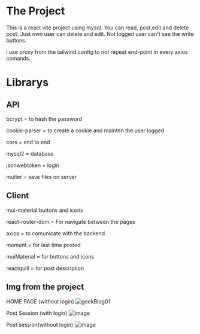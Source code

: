 # The Project

This is a react vite project using mysql. You can read, post,edit and delete post. Just own user can delete and edit. Not logged user can't see the write buttons. 

i use proxy from the tailwind.config  to not repeat end-point in every axios comands.

# Librarys

## API

bcrypt =  to hash the password

cookie-parser =  to create a cookie and mainten the user logged

cors = end to end

mysql2 = database

jsonwebtoken = login

multer = save files on server


## Client

mui-material:buttons and icons

react-router-dom = For navigate between the pages

axios = to comunicate with the backend

moment = for last time posted

muiMaterial = for buttons and icons

reactquill = for post description

## Img from the project
HOME PAGE (without login)
![geekBlog01](https://github.com/user-attachments/assets/414156af-13f4-4d84-879a-090f808315a8)


Post Session (with login)
![image](https://github.com/user-attachments/assets/4a0fff3d-1716-46d5-a1ec-a16299d4eedf)


Post session(without login)
![image](https://github.com/user-attachments/assets/4562e8c2-49ef-4411-bb90-1025fcc5d536)

